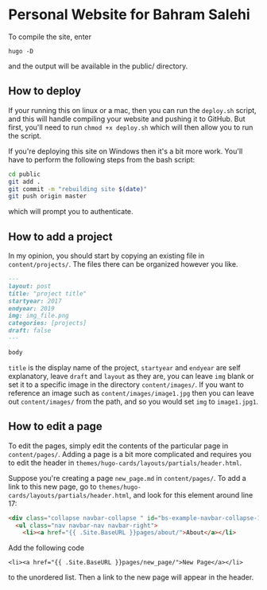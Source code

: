 # Personal Website for Bahram Salehi

To compile the site, enter
```
hugo -D
```
and the output will be available in the public/ directory.

## How to deploy

If your running this on linux or a mac, then you can run the `deploy.sh` script,
and this will handle compiling your website and pushing it to GitHub. But first,
you'll need to run `chmod +x deploy.sh` which will then allow you to run the
script.

If you're deploying this site on Windows then it's a bit more work. You'll
have to perform the following steps from the bash script:
```sh
cd public
git add .
git commit -m "rebuilding site $(date)"
git push origin master
```
which will prompt you to authenticate.

## How to add a project

In my opinion, you should start by copying an existing file in `content/projects/`.
The files there can be organized however you like.

```md
---
layout: post
title: "project title"
startyear: 2017
endyear: 2019
img: img_file.png
categories: [projects]
draft: false
---

body
```

`title` is the display name of the project, `startyear` and `endyear` are self
explanatory, leave `draft` and `layout` as they are, you can leave `img`
blank or set it to a specific image in the directory `content/images/`. If
you want to reference an image such as `content/images/image1.jpg` then
you can leave out `content/images/` from the path, and so you would set
`img` to `image1.jpg1`.

## How to edit a page

To edit the pages, simply edit the contents of the particular page in
`content/pages/`. Adding a page is a bit more complicated and requires you
to edit the header in `themes/hugo-cards/layouts/partials/header.html`.

Suppose you're creating a page `new_page.md` in `content/pages/`. To
add a link to this new page, go to
`themes/hugo-cards/layouts/partials/header.html`, and look for this element
around line 17:
```html
<div class="collapse navbar-collapse " id="bs-example-navbar-collapse-1">
  <ul class="nav navbar-nav navbar-right">
    <li><a href="{{ .Site.BaseURL }}pages/about/">About</a></li>
```
Add the following code
```
<li><a href="{{ .Site.BaseURL }}pages/new_page/">New Page</a></li>
```
to the unordered list. Then a link to the new page will appear in
the header.
